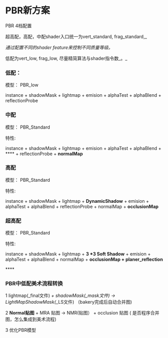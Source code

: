 # PBR新方案



PBR 4档配置

超高配，高配，中配shader入口统一为vert_standard, frag\_standard,_

_通过配置不同的shader feature来控制不同质量等级。_

低配为vert\_low, frag\_low, 尽量精简算法与shader指令数_。_

### 低配：

模型： PBR\_low

instance + shadowMask + lightmap + emision + alphaTest + alphaBlend + reflectionProbe

### 中配

模型： PBR\_Standard

特性:

instance + shadowMask + lightmap + emision + alphaTest + alphaBlend + **** + reflectionProbe + **normalMap**

### 高配

模型： PBR\_Standard

特性:

instance + shadowMask + lightmap  + **DynamicShadow** + emision + alphaTest + alphaBlend  + reflectionProbe + normalMap + **occlusionMap**

### 超高配

模型： PBR\_Standard

特性:

instance + shadowMask + lightmap  + **3 \*3 Soft Shadow**  + emision + alphaTest + alphaBlend + normalMap + **occlusionMap + planer\_reflection** 

\*\*\*\*

### PBR中低配美术流程转换

1 lightmap\(\_final文件\) _+ shadowMask\(\_mask文件\) -&gt; LightMapShadowMask\(_\_LS文件\) （bakery完成后自动合并图\)

2 **Normal贴图** + MRA 贴图 -&gt; NMR\(贴图） + occlusion 贴图 \( 是否程序合并图，怎么集成到美术流程\)

3 优化PBR模型







